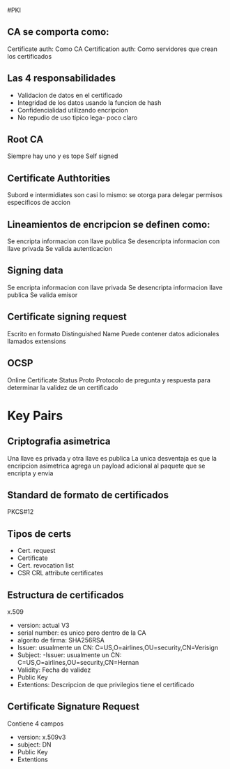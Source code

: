 #PKI

## CA se comporta como:
Certificate auth: Como CA
Certification auth: Como servidores que crean los certificados

## Las 4 responsabilidades

- Validacion de datos en el certificado
- Integridad de los datos usando la funcion de hash
- Confidencialidad utilizando encripcion
- No repudio de uso tipico lega- poco claro

## Root CA
Siempre hay uno y es tope
Self signed

## Certificate Authtorities
Subord e intermidiates son casi lo mismo: se otorga para delegar permisos especificos de accion

## Lineamientos de encripcion se definen como:
Se encripta informacion con llave publica
Se desencripta informacion con llave privada
Se valida autenticacion

## Signing data
Se encripta informacion con llave privada
Se desencripta informacion llave publica
Se valida emisor

## Certificate signing request
Escrito en formato Distinguished Name
Puede contener datos adicionales llamados extensions

## OCSP
Online Certificate Status Proto
Protocolo de pregunta y respuesta para determinar la validez de un certificado

# Key Pairs

## Criptografia asimetrica
Una llave es privada y otra llave es publica
La unica desventaja es que la encripcion asimetrica agrega un payload adicional al paquete que se encripta y envia

## Standard de formato de certificados
PKCS#12

## Tipos de certs
- Cert. request
- Certificate
- Cert. revocation list
- CSR CRL attribute certificates

## Estructura de certificados
x.509
- version: actual V3
- serial number: es unico pero dentro de la CA
- algorito de firma: SHA256RSA
- Issuer: usualmente un CN: C=US,O=airlines,OU=security,CN=Verisign
- Subject: -Issuer: usualmente un CN: C=US,O=airlines,OU=security,CN=Hernan
- Validity: Fecha de validez
- Public Key
- Extentions: Descripcion de que privilegios tiene el certificado

## Certificate Signature Request
Contiene 4 campos
- version: x.509v3
- subject: DN
- Public Key
- Extentions
